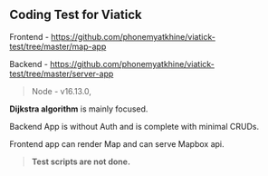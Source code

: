  ## **Coding Test for Viatick**
 
Frontend - https://github.com/phonemyatkhine/viatick-test/tree/master/map-app

Backend - https://github.com/phonemyatkhine/viatick-test/tree/master/server-app


> Node - v16.13.0, 

**Dijkstra algorithm** is mainly focused. 

Backend App is without Auth and is complete with minimal CRUDs.

Frontend app can render Map and can serve Mapbox api.

> **Test scripts are not done.**
